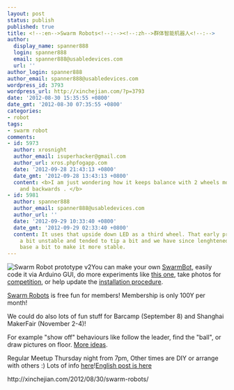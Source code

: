 ```yaml
---
layout: post
status: publish
published: true
title: <!--:en-->Swarm Robots<!--:--><!--:zh-->群体智能机器人<!--:-->
author:
  display_name: spanner888
  login: spanner888
  email: spanner888@usabledevices.com
  url: ''
author_login: spanner888
author_email: spanner888@usabledevices.com
wordpress_id: 3793
wordpress_url: http://xinchejian.com/?p=3793
date: '2012-08-30 15:35:55 +0800'
date_gmt: '2012-08-30 07:35:55 +0800'
categories:
- robot
tags:
- swarm robot
comments:
- id: 5973
  author: xrosnight
  author_email: isuperhacker@gmail.com
  author_url: xros.phpfogapp.com
  date: '2012-09-28 21:43:13 +0800'
  date_gmt: '2012-09-28 13:43:13 +0800'
  content: <b>I am just wondering how it keeps balance with 2 wheels moving forwards
    and backwards . </b>
- id: 5981
  author: spanner888
  author_email: spanner888@usabledevices.com
  author_url: ''
  date: '2012-09-29 10:33:40 +0800'
  date_gmt: '2012-09-29 02:33:40 +0800'
  content: It uses that upside down LED as a third wheel. That early prototype was
    a bit unstable and tended to tip a bit and we have since lenghtened the wheel
    base a bit to make it more stable.
---
```

<p><!--:en--><img src="http://wiki.xinchejian.com/w/images/thumb/0/05/Soccer_bot_v2.jpg/724px-Soccer_bot_v2.jpg" alt="Swarm Robot prototype v2" />You can make your own <a title="Swarm Robots" href="http://wiki.xinchejian.com/wiki/Moving_pcb">SwarmBot</a>, easily code it via Arduino GUI, do more experiments like <a title="Swarm Robot multi-direction IR experiement" href="http://groups.google.com/group/xinchejian/browse_thread/thread/6f909a952409c561#">this one</a>, take photos for <a title="Afron $10 robot challenge" href="http://wiki.xinchejian.com/wiki/Swarm_robots/AFRON_$10_competition">competition</a>, or help update the <a title="Swarm Robot build instructions" href="http://wiki.xinchejian.com/wiki/Swarm_robots/Motor_PCB_1st_batch_of_30">installation procedure</a>.</p>
<p><a title="Xinchejian Swarm Robots" href="http://wiki.xinchejian.com/wiki/Swarm_robots">Swarm Robots</a> is free fun for members! Membership is only 100Y per month!</p>
<p>We could do also lots of fun stuff for Barcamp (September 8) and Shanghai MakerFair (November 2-4)!</p>
<p>For example "show off" behaviours like follow the leader, find the "ball", or draw pictures on floor. <a title="Swarm Robot ideas" href="http://wiki.xinchejian.com/wiki/Swarm_robots">More ideas</a>.</p>
<p>Regular Meetup Thursday night from 7pm, Other times are DIY or arrange with others :) Lots of info <a title="Xinchejian Swarm information" href="http://wiki.xinchejian.com/wiki/Swarm_robots">here</a>!<!--:--><!--:zh--><a title="English Swarm Robots" href="http://xinchejian.com/2012/08/30/swarm-robots/">English post is here</a></p>
<p><span id="sample-permalink">http://xinchejian.com/2012/08/30/<span id="editable-post-name" title="Click to edit this part of the permalink">swarm-robots</span>/</span><!--:--></p>
